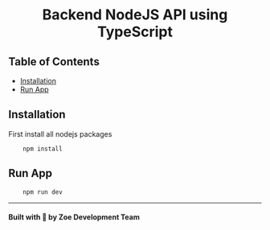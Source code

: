 <h1 align="center">
    Backend NodeJS API using TypeScript
</h1>

## Table of Contents
- [Installation](#installation)
- [Run App](#run-app)


## Installation
First install all nodejs packages
```console
    npm install
```

## Run App
```console
    npm run dev
```

--------

#### Built with 💙 by Zoe Development Team
